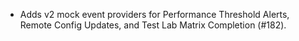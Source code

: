 - Adds v2 mock event providers for Performance Threshold Alerts, Remote Config Updates, and Test Lab Matrix Completion (#182).
